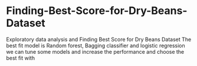 # Finding-Best-Score-for-Dry-Beans-Dataset
Exploratory data analysis and Finding Best Score for Dry Beans Dataset
The best fit model is Random forest, Bagging classifier and logistic regression we can tune some models and increase the performance and choose the best fit with 
